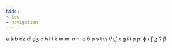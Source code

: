 ```yaml
---
hide:
- toc
- navigation
---
```

a
ã
b
dz
dʲ
d̠ʒ
e
h
i
ĩ
k
m
mː
n
nː
o
õ
p
s
t
ts
tʲ
t̠ʃ
x
ɡ
ɨ
ɨ̃
ɲ
ɲː
ɸ
ɾ
ʃ
ʒ
ʔ
β
